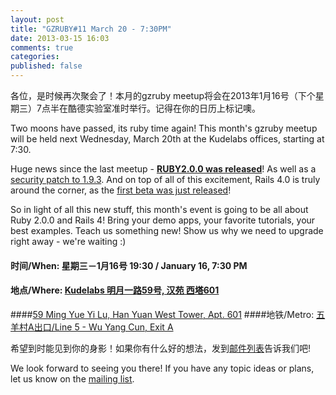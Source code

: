 ```yaml
---
layout: post
title: "GZRUBY#11 March 20 - 7:30PM"
date: 2013-03-15 16:03
comments: true
categories: 
published: false
---
```


各位，是时候再次聚会了！本月的gzruby meetup将会在2013年1月16号（下个星期三）7点半在酷德实验室准时举行。记得在你的日历上标记噢。

Two moons have passed, its ruby time again! This month's gzruby meetup will be held next Wednesday, March 20th at the Kudelabs offices, starting at 7:30.

Huge news since the last meetup - **[RUBY2.0.0 was released](http://www.ruby-lang.org/en/news/2013/02/24/ruby-2-0-0-p0-is-released/)**! As well as a [security patch to 1.9.3](http://www.ruby-lang.org/en/news/2013/02/22/ruby-1-9-3-p392-is-released/). And on top of all of this excitement, Rails 4.0 is truly around the corner, as the [first beta was just released](http://weblog.rubyonrails.org/2013/2/25/Rails-4-0-beta1/)! 

So in light of all this new stuff, this month's event is going to be all about Ruby 2.0.0 and Rails 4! Bring your demo apps, your favorite tutorials, your best examples. Teach us something new! Show us why we need to upgrade right away - we're waiting :)


#### 时间/When: 星期三－1月16号 19:30 / January 16, 7:30 PM
#### 地点/Where: [Kudelabs 明月一路59号, 汉苑 西塔601](http://gz.o.cn/13105)
####[59 Ming Yue Yi Lu, Han Yuan West Tower, Apt. 601](http://gz.o.cn/13105)
####地铁/Metro: [五羊村A出口/Line 5 - Wu Yang Cun, Exit A](http://www.exploregz.com/metro/pedia/station/wuyangcun/)


希望到时能见到你的身影！如果你有什么好的想法，发到[邮件列表](https://groups.google.com/forum/?fromgroups#!forum/gzruby)告诉我们吧!

We look forward to seeing you there! If you have any topic ideas or plans, let us know on the [mailing list](https://groups.google.com/forum/?fromgroups#!forum/gzruby).
